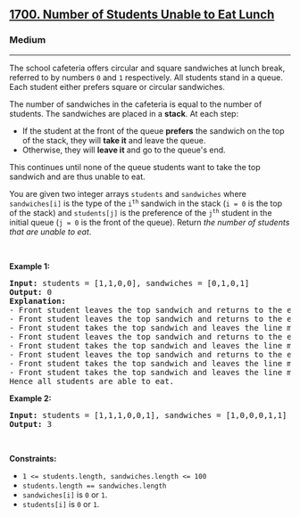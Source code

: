 <h2><a href="https://leetcode.com/problems/number-of-students-unable-to-eat-lunch/">1700. Number of Students Unable to Eat Lunch</a></h2><h3>Medium</h3><hr><p>The school cafeteria offers circular and square sandwiches at lunch break, referred to by numbers <code>0</code> and <code>1</code> respectively. All students stand in a queue. Each student either prefers square or circular sandwiches.</p>

<p>The number of sandwiches in the cafeteria is equal to the number of students. The sandwiches are placed in a <strong>stack</strong>. At each step:</p>

<ul>
	<li>If the student at the front of the queue <strong>prefers</strong> the sandwich on the top of the stack, they will <strong>take it</strong> and leave the queue.</li>
	<li>Otherwise, they will <strong>leave it</strong> and go to the queue's end.</li>
</ul>

<p>This continues until none of the queue students want to take the top sandwich and are thus unable to eat.</p>

<p>You are given two integer arrays <code>students</code> and <code>sandwiches</code> where <code>sandwiches[i]</code> is the type of the <code>i<sup>th</sup></code> sandwich in the stack (<code>i = 0</code> is the top of the stack) and <code>students[j]</code> is the preference of the <code>j<sup>th</sup></code> student in the initial queue (<code>j = 0</code> is the front of the queue). Return <em>the number of students that are unable to eat</em>.</p>

<p>&nbsp;</p>
<p><strong class="example">Example 1:</strong></p>

<pre>
<strong>Input:</strong> students = [1,1,0,0], sandwiches = [0,1,0,1]
<strong>Output:</strong> 0 
<strong>Explanation:</strong>
- Front student leaves the top sandwich and returns to the end of the line making students = [1,0,0,1].
- Front student leaves the top sandwich and returns to the end of the line making students = [0,0,1,1].
- Front student takes the top sandwich and leaves the line making students = [0,1,1] and sandwiches = [1,0,1].
- Front student leaves the top sandwich and returns to the end of the line making students = [1,1,0].
- Front student takes the top sandwich and leaves the line making students = [1,0] and sandwiches = [0,1].
- Front student leaves the top sandwich and returns to the end of the line making students = [0,1].
- Front student takes the top sandwich and leaves the line making students = [1] and sandwiches = [1].
- Front student takes the top sandwich and leaves the line making students = [] and sandwiches = [].
Hence all students are able to eat.
</pre>

<p><strong class="example">Example 2:</strong></p>

<pre>
<strong>Input:</strong> students = [1,1,1,0,0,1], sandwiches = [1,0,0,0,1,1]
<strong>Output:</strong> 3
</pre>

<p>&nbsp;</p>
<p><strong>Constraints:</strong></p>

<ul>
	<li><code>1 &lt;= students.length, sandwiches.length &lt;= 100</code></li>
	<li><code>students.length == sandwiches.length</code></li>
	<li><code>sandwiches[i]</code> is <code>0</code> or <code>1</code>.</li>
	<li><code>students[i]</code> is <code>0</code> or <code>1</code>.</li>
</ul> 